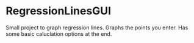 # RegressionLinesGUI
Small project to graph regression lines.
Graphs the points you enter.
Has some basic caluclation options at the end.
